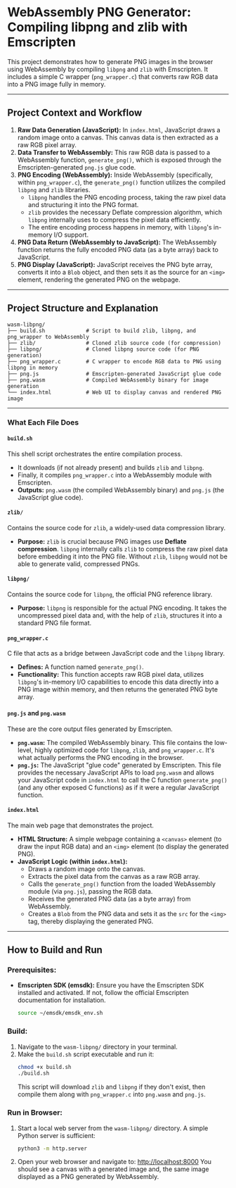 # WebAssembly PNG Generator: Compiling libpng and zlib with Emscripten

This project demonstrates how to generate PNG images in the browser using WebAssembly by compiling `libpng` and `zlib` with Emscripten. It includes a simple C wrapper (`png_wrapper.c`) that converts raw RGB data into a PNG image fully in memory.

---

## Project Context and Workflow


1.  **Raw Data Generation (JavaScript):** In `index.html`, JavaScript draws a random image onto a canvas. This canvas data is then extracted as a raw RGB pixel array.
2.  **Data Transfer to WebAssembly:** This raw RGB data is passed to a WebAssembly function, `generate_png()`, which is exposed through the Emscripten-generated `png.js` glue code.
3.  **PNG Encoding (WebAssembly):** Inside WebAssembly (specifically, within `png_wrapper.c`), the `generate_png()` function utilizes the compiled `libpng` and `zlib` libraries.
    * `libpng` handles the PNG encoding process, taking the raw pixel data and structuring it into the PNG format.
    * `zlib` provides the necessary Deflate compression algorithm, which `libpng` internally uses to compress the pixel data efficiently.
    * The entire encoding process happens in memory, with `libpng`'s in-memory I/O support.
4.  **PNG Data Return (WebAssembly to JavaScript):** The WebAssembly function returns the fully encoded PNG data (as a byte array) back to JavaScript.
5.  **PNG Display (JavaScript):** JavaScript receives the PNG byte array, converts it into a `Blob` object, and then sets it as the source for an `<img>` element, rendering the generated PNG on the webpage.



---

## Project Structure and Explanation

```
wasm-libpng/
├── build.sh             # Script to build zlib, libpng, and png_wrapper to WebAssembly
├── zlib/                # Cloned zlib source code (for compression)
├── libpng/              # Cloned libpng source code (for PNG generation)
├── png_wrapper.c        # C wrapper to encode RGB data to PNG using libpng in memory
├── png.js               # Emscripten-generated JavaScript glue code
├── png.wasm             # Compiled WebAssembly binary for image generation
└── index.html           # Web UI to display canvas and rendered PNG image
```

---

### What Each File Does

#### `build.sh`

This shell script orchestrates the entire compilation process.
* It downloads (if not already present) and builds `zlib` and `libpng`.
* Finally, it compiles `png_wrapper.c` into a WebAssembly module with Emscripten.
* **Outputs:** `png.wasm` (the compiled WebAssembly binary) and `png.js` (the JavaScript glue code).

#### `zlib/`

Contains the source code for `zlib`, a widely-used data compression library.
* **Purpose:** `zlib` is crucial because PNG images use **Deflate compression**. `libpng` internally calls `zlib` to compress the raw pixel data before embedding it into the PNG file. Without `zlib`, `libpng` would not be able to generate valid, compressed PNGs.

#### `libpng/`

Contains the source code for `libpng`, the official PNG reference library.
* **Purpose:** `libpng` is responsible for the actual PNG encoding. It takes the uncompressed pixel data and, with the help of `zlib`, structures it into a standard PNG file format.

#### `png_wrapper.c`

C file that acts as a bridge between JavaScript code and the `libpng` library.
* **Defines:** A function named `generate_png()`.
* **Functionality:** This function accepts raw RGB pixel data, utilizes `libpng`'s in-memory I/O capabilities to encode this data directly into a PNG image within memory, and then returns the generated PNG byte array.

#### `png.js` and `png.wasm`

These are the core output files generated by Emscripten.
* **`png.wasm`:** The compiled WebAssembly binary. This file contains the low-level, highly optimized code for `libpng`, `zlib`, and `png_wrapper.c`. It's what actually performs the PNG encoding in the browser.
* **`png.js`:** The JavaScript "glue code" generated by Emscripten. This file provides the necessary JavaScript APIs to load `png.wasm` and allows your JavaScript code in `index.html` to call the C function `generate_png()` (and any other exposed C functions) as if it were a regular JavaScript function.

#### `index.html`

The main web page that demonstrates the project.
* **HTML Structure:** A simple webpage containing a `<canvas>` element (to draw the input RGB data) and an `<img>` element (to display the generated PNG).
* **JavaScript Logic (within `index.html`):**
    * Draws a random image onto the canvas.
    * Extracts the pixel data from the canvas as a raw RGB array.
    * Calls the `generate_png()` function from the loaded WebAssembly module (via `png.js`), passing the RGB data.
    * Receives the generated PNG data (as a byte array) from WebAssembly.
    * Creates a `Blob` from the PNG data and sets it as the `src` for the `<img>` tag, thereby displaying the generated PNG.


---

## How to Build and Run

### Prerequisites:

* **Emscripten SDK (emsdk):** Ensure you have the Emscripten SDK installed and activated. If not, follow the official Emscripten documentation for installation.
    ```bash
    source ~/emsdk/emsdk_env.sh
    ```

### Build:

1.  Navigate to the `wasm-libpng/` directory in your terminal.
2.  Make the `build.sh` script executable and run it:
    ```bash
    chmod +x build.sh
    ./build.sh
    ```
    This script will download `zlib` and `libpng` if they don't exist, then compile them along with `png_wrapper.c` into `png.wasm` and `png.js`.

### Run in Browser:

1.  Start a local web server from the `wasm-libpng/` directory. A simple Python server is sufficient:
    ```bash
    python3 -m http.server
    ```
2.  Open your web browser and navigate to: [http://localhost:8000](http://localhost:8000)
    You should see a canvas with a generated image and, the same image displayed as a PNG generated by WebAssembly.

